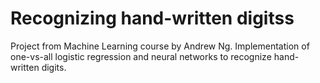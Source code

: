 # Recognizing hand-written digitss
Project from Machine Learning course by Andrew Ng.
Implementation of one-vs-all logistic regression and neural
networks to recognize hand-written digits. 
